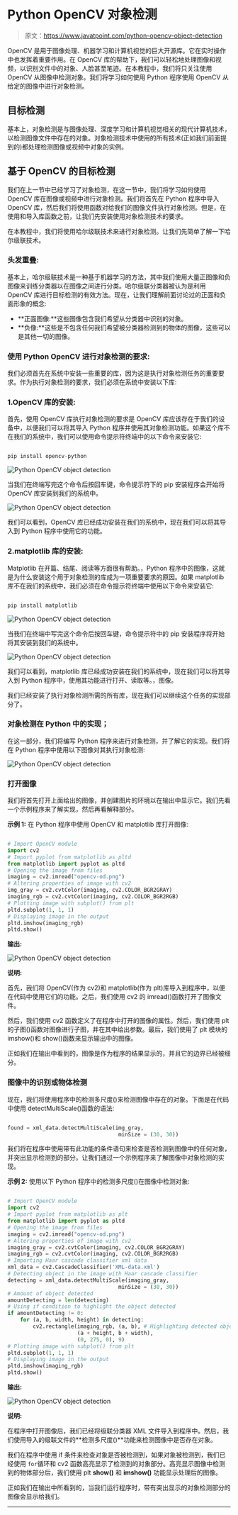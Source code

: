 # Python OpenCV 对象检测

> 原文：<https://www.javatpoint.com/python-opencv-object-detection>

OpenCV 是用于图像处理、机器学习和计算机视觉的巨大开源库。它在实时操作中也发挥着重要作用。在 OpenCV 库的帮助下，我们可以轻松地处理图像和视频，以识别文件中的对象、人脸甚至笔迹。在本教程中，我们将只关注使用 OpenCV 从图像中检测对象。我们将学习如何使用 Python 程序使用 OpenCV 从给定的图像中进行对象检测。

## 目标检测

基本上，对象检测是与图像处理、深度学习和计算机视觉相关的现代计算机技术，以检测图像文件中存在的对象。对象检测技术中使用的所有技术(正如我们前面提到的)都处理检测图像或视频中对象的实例。

## 基于 OpenCV 的目标检测

我们在上一节中已经学习了对象检测，在这一节中，我们将学习如何使用 OpenCV 库在图像或视频中进行对象检测。我们将首先在 Python 程序中导入 OpenCV 库，然后我们将使用函数对给我们的图像文件执行对象检测。但是，在使用和导入库函数之前，让我们先安装使用对象检测技术的要求。

在本教程中，我们将使用哈尔级联技术来进行对象检测。让我们先简单了解一下哈尔级联技术。

### 头发重叠:

基本上，哈尔级联技术是一种基于机器学习的方法，其中我们使用大量正图像和负图像来训练分类器以在图像之间进行分类。哈尔级联分类器被认为是利用 OpenCV 库进行目标检测的有效方法。现在，让我们理解前面讨论过的正面和负面形象的概念:

*   **正面图像:**这些图像包含我们希望从分类器中识别的对象。
*   **负像:**这些是不包含任何我们希望被分类器检测到的物体的图像，这些可以是其他一切的图像。

### 使用 Python OpenCV 进行对象检测的要求:

我们必须首先在系统中安装一些重要的库，因为这是执行对象检测任务的重要要求。作为执行对象检测的要求，我们必须在系统中安装以下库:

### 1.OpenCV 库的安装:

首先，使用 OpenCV 库执行对象检测的要求是 OpenCV 库应该存在于我们的设备中，以便我们可以将其导入 Python 程序并使用其对象检测功能。如果这个库不在我们的系统中，我们可以使用命令提示符终端中的以下命令来安装它:

```py

pip install opencv-python

```

![Python OpenCV object detection](img/9a65f0ac64d7a8bce92e8185698aa66f.png)

当我们在终端写完这个命令后按回车键，命令提示符下的 pip 安装程序会开始将 OpenCV 库安装到我们的系统中。

![Python OpenCV object detection](img/31354ca5b16ba2d9e7d4a477f755c2d6.png)

我们可以看到，OpenCV 库已经成功安装在我们的系统中，现在我们可以将其导入到 Python 程序中使用它的功能。

### 2.matplotlib 库的安装:

Matplotlib 在开篇、结尾、阅读等方面很有帮助。，Python 程序中的图像，这就是为什么安装这个用于对象检测的库成为一项重要要求的原因。如果 matplotlib 库不在我们的系统中，我们必须在命令提示符终端中使用以下命令来安装它:

```py

pip install matplotlib

```

![Python OpenCV object detection](img/17047dfe9fa3301d5bafd3951330b44a.png)

当我们在终端中写完这个命令后按回车键，命令提示符中的 pip 安装程序将开始将其安装到我们的系统中。

![Python OpenCV object detection](img/adec4c14adfb1ace475b0b858085cb7f.png)

我们可以看到，matplotlib 库已经成功安装在我们的系统中，现在我们可以将其导入到 Python 程序中，使用其功能进行打开、读取等。，图像。

我们已经安装了执行对象检测所需的所有库，现在我们可以继续这个任务的实现部分了。

### 对象检测在 Python 中的实现；

在这一部分，我们将编写 Python 程序来进行对象检测，并了解它的实现。我们将在 Python 程序中使用以下图像对其执行对象检测:

![Python OpenCV object detection](img/375d017fa4d2c447c521a96cb2840059.png)

### 打开图像

我们将首先打开上面给出的图像，并创建图片的环境以在输出中显示它。我们先看一个示例程序来了解实现，然后再看解释部分。

**示例 1:** 在 Python 程序中使用 OpenCV 和 matplotlib 库打开图像:

```py

# Import OpenCV module
import cv2
# Import pyplot from matplotlib as pltd
from matplotlib import pyplot as pltd
# Opening the image from files
imaging = cv2.imread("opencv-od.png")
# Altering properties of image with cv2
img_gray = cv2.cvtColor(imaging, cv2.COLOR_BGR2GRAY)
imaging_rgb = cv2.cvtColor(imaging, cv2.COLOR_BGR2RGB)
# Plotting image with subplot() from plt
pltd.subplot(1, 1, 1)
# Displaying image in the output
pltd.imshow(imaging_rgb)
pltd.show()

```

**输出:**

![Python OpenCV object detection](img/1f5765a01cb18ba3596d311e651e9cdc.png)

**说明:**

首先，我们将 OpenCV(作为 cv2)和 matplotlib(作为 plt)库导入到程序中，以便在代码中使用它们的功能。之后，我们使用 cv2 的 imread()函数打开了图像文件。

然后，我们使用 cv2 函数定义了在程序中打开的图像的属性。然后，我们使用 plt 的子图()函数对图像进行子图，并在其中给出参数。最后，我们使用了 plt 模块的 imshow()和 show()函数来显示输出中的图像。

正如我们在输出中看到的，图像是作为程序的结果显示的，并且它的边界已经被细分。

### 图像中的识别或物体检测

现在，我们将使用程序中的检测多尺度()来检测图像中存在的对象。下面是在代码中使用 detectMultiScale()函数的语法:

```py

found = xml_data.detectMultiScale(img_gray, 
                                   minSize = (30, 30))

```

我们将在程序中使用带有此功能的条件语句来检查是否检测到图像中的任何对象，并突出显示检测到的部分。让我们通过一个示例程序来了解图像中对象检测的实现。

**示例 2:** 使用以下 Python 程序中的检测多尺度()在图像中检测对象:

```py

# Import OpenCV module
import cv2
# Import pyplot from matplotlib as plt
from matplotlib import pyplot as pltd
# Opening the image from files
imaging = cv2.imread("opencv-od.png")
# Altering properties of image with cv2
imaging_gray = cv2.cvtColor(imaging, cv2.COLOR_BGR2GRAY)
imaging_rgb = cv2.cvtColor(imaging, cv2.COLOR_BGR2RGB)
# Importing Haar cascade classifier xml data
xml_data = cv2.CascadeClassifier('XML-data.xml')
# Detecting object in the image with Haar cascade classifier 
detecting = xml_data.detectMultiScale(imaging_gray, 
                                   minSize = (30, 30))
# Amount of object detected
amountDetecting = len(detecting)
# Using if condition to highlight the object detected
if amountDetecting != 0:
    for (a, b, width, height) in detecting:
        cv2.rectangle(imaging_rgb, (a, b), # Highlighting detected object with rectangle
                      (a + height, b + width), 
                      (0, 275, 0), 9)
# Plotting image with subplot() from plt
pltd.subplot(1, 1, 1)
# Displaying image in the output
pltd.imshow(imaging_rgb)
pltd.show()

```

**输出:**

![Python OpenCV object detection](img/bfd4406c2ac6114374d1941c78640745.png)

**说明:**

在程序中打开图像后，我们已经将级联分类器 XML 文件导入到程序中。然后，我们使用导入的级联文件的**检测多尺度()**功能来检测图像中是否存在对象。

我们在程序中使用 if 条件来检查对象是否被检测到，如果对象被检测到，我们已经使用 `for`循环和 cv2 函数高亮显示了检测到的对象部分。高亮显示图像中检测到的物体部分后，我们使用 plt **show()** 和 **imshow()** 功能显示处理后的图像。

正如我们在输出中所看到的，当我们运行程序时，带有突出显示的对象检测部分的图像会显示给我们。

* * *